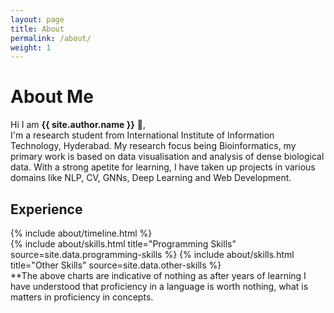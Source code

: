 ```yaml
---
layout: page
title: About
permalink: /about/
weight: 1
---
```


# **About Me**

Hi I am **{{ site.author.name }}** :wave:,<br>
I'm a research student from International Institute of Information Technology, Hyderabad. My research focus being Bioinformatics, my primary work is based on data visualisation and analysis of dense biological data. With a strong apetite for learning, I have taken up projects in various domains like NLP, CV, GNNs, Deep Learning and Web Development.  

## **Experience**

<div class="row">
{% include about/timeline.html %}
</div>

<div class="row">
{% include about/skills.html title="Programming Skills" source=site.data.programming-skills %}
{% include about/skills.html title="Other Skills" source=site.data.other-skills %}
</div>
**The above charts are indicative of nothing as after years of learning I have understood that proficiency in a language is worth nothing, what is matters in proficiency in concepts.